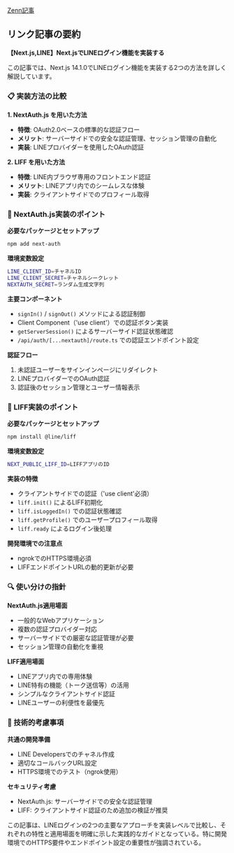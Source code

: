 [Zenn記事](https://zenn.dev/kio/articles/8817ed609164c3)

## リンク記事の要約

**【Next.js,LINE】Next.jsでLINEログイン機能を実装する**

この記事では、Next.js 14.1.0でLINEログイン機能を実装する2つの方法を詳しく解説しています。

### 📋 実装方法の比較

**1. NextAuth.js を用いた方法**
- **特徴**: OAuth2.0ベースの標準的な認証フロー
- **メリット**: サーバーサイドでの安全な認証管理、セッション管理の自動化
- **実装**: LINEプロバイダーを使用したOAuth認証

**2. LIFF を用いた方法**  
- **特徴**: LINE内ブラウザ専用のフロントエンド認証
- **メリット**: LINEアプリ内でのシームレスな体験
- **実装**: クライアントサイドでのプロフィール取得

### 🔧 NextAuth.js実装のポイント

**必要なパッケージとセットアップ**
```bash
npm add next-auth
```

**環境変数設定**
```bash
LINE_CLIENT_ID=チャネルID
LINE_CLIENT_SECRET=チャネルシークレット  
NEXTAUTH_SECRET=ランダム生成文字列
```

**主要コンポーネント**
- `signIn()` / `signOut()` メソッドによる認証制御
- Client Component（'use client'）での認証ボタン実装
- `getServerSession()` によるサーバーサイド認証状態確認
- `/api/auth/[...nextauth]/route.ts` での認証エンドポイント設定

**認証フロー**
1. 未認証ユーザーをサインインページにリダイレクト
2. LINEプロバイダーでのOAuth認証
3. 認証後のセッション管理とユーザー情報表示

### 🎯 LIFF実装のポイント

**必要なパッケージとセットアップ**
```bash
npm install @line/liff
```

**環境変数設定**
```bash
NEXT_PUBLIC_LIFF_ID=LIFFアプリのID
```

**実装の特徴**
- クライアントサイドでの認証（'use client'必須）
- `liff.init()` によるLIFF初期化
- `liff.isLoggedIn()` での認証状態確認
- `liff.getProfile()` でのユーザープロフィール取得
- `liff.ready` によるログイン後処理

**開発環境での注意点**
- ngrokでのHTTPS環境必須
- LIFFエンドポイントURLの動的更新が必要

### 🔍 使い分けの指針

**NextAuth.js適用場面**
- 一般的なWebアプリケーション
- 複数の認証プロバイダー対応
- サーバーサイドでの厳密な認証管理が必要
- セッション管理の自動化を重視

**LIFF適用場面**  
- LINEアプリ内での専用体験
- LINE特有の機能（トーク送信等）の活用
- シンプルなクライアントサイド認証
- LINEユーザーの利便性を最優先

### 🎯 技術的考慮事項

**共通の開発準備**
- LINE Developersでのチャネル作成
- 適切なコールバックURL設定
- HTTPS環境でのテスト（ngrok使用）

**セキュリティ考慮**
- NextAuth.js: サーバーサイドでの安全な認証管理
- LIFF: クライアントサイド認証のため追加の検証が推奨

この記事は、LINEログインの2つの主要なアプローチを実装レベルで比較し、それぞれの特性と適用場面を明確に示した実践的なガイドとなっている。特に開発環境でのHTTPS要件やエンドポイント設定の重要性が強調されている。